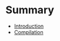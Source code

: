 # Summary

* [Introduction](documentation/Introduction.md)
* [Compilation](documentation/Compilation.md)

